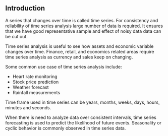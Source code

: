 ## Introduction

A series that changes over time is called time series. For consistency and reliability of time series analysis large number of data is required. It ensures that we have good representative sample and effect of noisy data data can be cut out. 

Time series analysis is useful to see how assets and economic variable changes over time.  Finance, retail, and economics related areas require  time series analysis as  currency and sales keep on  changing. 

Some common use case of time series analysis include:
 * Heart rate monitoring
 * Stock price prediction
 * Weather forecast
 * Rainfall measurements


Time frame used in time series can be years, months, weeks, days, hours, minutes and seconds.

When there is need to  analyze data over consistent intervals, time series forecasting is used  to predict the likelihood of future events. Seasonality or cyclic behavior is commonly observed in time series data.
